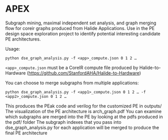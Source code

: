 # APEX
Subgraph mining, maximal independent set analysis, and graph merging flow for coreir graphs produced from Halide Applications. Use in the PE design space exploration project to identify potential interesting candidate PE architectures.

Usage:
```
python dse_graph_analysis.py -f <app>_compute.json 0 1 2 … 
```
```<app>_compute.json``` must be a CoreIR compute file produced by Halide-to-Hardware (https://github.com/StanfordAHA/Halide-to-Hardware)
  
You can choose to merge subgraphs from multiple applications:
```
python dse_graph_analysis.py -f <app1>_compute.json 0 1 2 … -f <app2>_compute.json 0 1 2 … 
```
  
This produces the PEak code and verilog for the customized PE in outputs/
The visualization of the PE architecture is arch_graph.pdf
You can examine which subgraphs are merged into the PE by looking at the pdfs produced in the pdf/ folder
The subgraph indexes that you pass into dse_graph_analysis.py for each application will be merged to produce the final PE architecture
  
